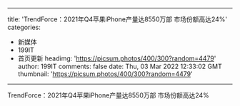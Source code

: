 
---
title: 'TrendForce：2021年Q4苹果iPhone产量达8550万部 市场份额高达24%'
categories: 
 - 新媒体
 - 199IT
 - 首页更新
headimg: 'https://picsum.photos/400/300?random=4479'
author: 199IT
comments: false
date: Thu, 03 Mar 2022 12:33:02 GMT
thumbnail: 'https://picsum.photos/400/300?random=4479'
---

<div>   
TrendForce：2021年Q4苹果iPhone产量达8550万部 市场份额高达24%  
</div>
            